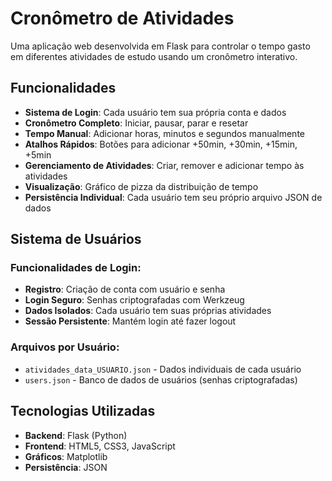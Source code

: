 # Cronômetro de Atividades

Uma aplicação web desenvolvida em Flask para controlar o tempo gasto em diferentes atividades de estudo usando um cronômetro interativo.

## Funcionalidades

- **Sistema de Login**: Cada usuário tem sua própria conta e dados
- **Cronômetro Completo**: Iniciar, pausar, parar e resetar
- **Tempo Manual**: Adicionar horas, minutos e segundos manualmente
- **Atalhos Rápidos**: Botões para adicionar +50min, +30min, +15min, +5min
- **Gerenciamento de Atividades**: Criar, remover e adicionar tempo às atividades
- **Visualização**: Gráfico de pizza da distribuição de tempo
- **Persistência Individual**: Cada usuário tem seu próprio arquivo JSON de dados

## Sistema de Usuários

### Funcionalidades de Login:
- **Registro**: Criação de conta com usuário e senha
- **Login Seguro**: Senhas criptografadas com Werkzeug
- **Dados Isolados**: Cada usuário tem suas próprias atividades
- **Sessão Persistente**: Mantém login até fazer logout

### Arquivos por Usuário:
- `atividades_data_USUARIO.json` - Dados individuais de cada usuário
- `users.json` - Banco de dados de usuários (senhas criptografadas)

## Tecnologias Utilizadas

- **Backend**: Flask (Python)
- **Frontend**: HTML5, CSS3, JavaScript
- **Gráficos**: Matplotlib
- **Persistência**: JSON
